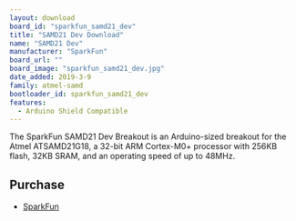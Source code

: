 ```yaml
---
layout: download
board_id: "sparkfun_samd21_dev"
title: "SAMD21 Dev Download"
name: "SAMD21 Dev"
manufacturer: "SparkFun"
board_url: ""
board_image: "sparkfun_samd21_dev.jpg"
date_added: 2019-3-9
family: atmel-samd
bootloader_id: sparkfun_samd21_dev
features:
  - Arduino Shield Compatible
---
```


The SparkFun SAMD21 Dev Breakout is an Arduino-sized breakout for the Atmel ATSAMD21G18, a 32-bit ARM Cortex-M0+ processor with 256KB flash, 32KB SRAM, and an operating speed of up to 48MHz.

## Purchase
* [SparkFun](https://www.sparkfun.com/products/13672)
